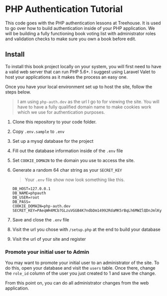 # PHP Authentication Tutorial
This code goes with the PHP authentication lessons at Treehouse.  It is used
to go over how to build authentication inside of your PHP application. We 
will be building a fully functioning book voting list with administrator 
roles and validation checks to make sure you own a book before edit.

## Install
To install this book project locally on your system, you will first need to 
have a valid web server that can run PHP 5.6+.  I suggest using Laravel 
Valet to host your applications as it makes the process an easy one. 
 
Once you have your local environment set up to host the site, follow the steps below.

> I am using `php-auth.dev` as the url I go to for viewing the site.  You will 
have to have a fully qualified domain name to make cookies work which we use 
for authentication purposes.

1. Clone this repository to your code folder.
2. Copy `.env.sample` to `.env`
3. Set up a mysql database for the project
4. Fill out the database information inside of the `.env` file
5. Set `COOKIE_DOMAIN` to the domain you use to access the site.
6. Generate a random 64 char string as your `SECRET_KEY`

    > Your `.env` file show now look something like this.
    ```
    DB_HOST=127.0.0.1
    DB_NAME=phpauth
    DB_USER=root
    DB_PASS=
    COOKIE_DOMAIN=php-auth.dev
    SECRET_KEY=PAeqWH4MCb7GLzuVGGB4K7ndbDm14992RdaMK5rBqLh6MWZlQDnJmlKyT14Ab4R
    ```

7. Save and close the `.env` file
8. Visit the url you chose with `/setup.php` at the end to build your database
9. Visit the url of your site and register


### Promote your initial user to Admin
You may want to promote your initial user to an administrator of the site. To
do this, open your database and visit the `users` table.  Once there, change
the `role_id` column of the user you just created to 1 and save the change.

From this point on, you can do all administrator changes from the web application.




